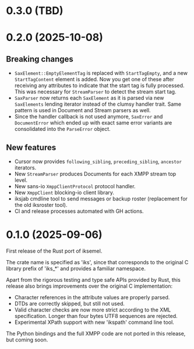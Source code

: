 # 0.3.0 (TBD)

# 0.2.0 (2025-10-08)

## Breaking changes

* `SaxElement::EmptyElementTag` is replaced with `StartTagEmpty`, and
  a new `StartTagContent` element is added. Now you get one of these
  after receiving any attributes to indicate that the start tag
  is fully processed. This was necessary for `StreamParser` to detect
  the stream start tag.
* `SaxParser` now returns each `SaxElement` as it is parsed via new
  `SaxElements` lending iterator instead of the clumsy handler trait.
  Same pattern is used in Document and Stream parsers as well.
* Since the handler callback is not used anymore, `SaxError` and
  `DocumentError` which ended up with exact same error variants are
  consolidated into the `ParseError` object.

## New features

* Cursor now provides `following_sibling`, `preceding_sibling`,
  `ancestor` iterators.
* New `StreamParser` produces Documents for each XMPP stream top level.
* New sans-io `XmppClientProtocol` protocol handler.
* New `XmppClient` blocking-io client library.
* iksjab cmdline tool to send messages or backup roster (replacement
  for the old iksroster tool).
* CI and release processes automated with GH actions.

# 0.1.0 (2025-09-06)

First release of the Rust port of iksemel.

The crate name is specified as 'iks', since that corresponds
to the original C library prefix of 'iks_*' and provides a
familiar namespace.

Apart from the rigorous testing and type safe APIs provided
by Rust, this release also brings improvements over the
original C implementation:

* Character references in the attribute values are properly parsed.
* DTDs are correctly skipped, but still not used.
* Valid character checks are now more strict according to the XML
  specification. Longer than four bytes UTF8 sequences are rejected.
* Experimental XPath support with new 'ikspath' command line tool.

The Python bindings and the full XMPP code are not ported in this
release, but coming soon.
